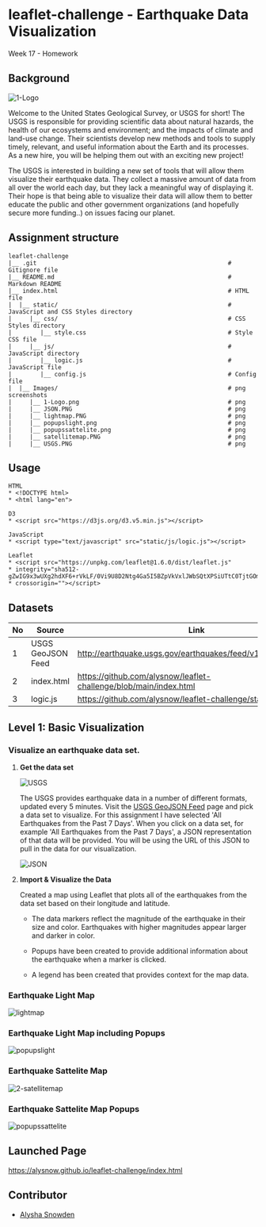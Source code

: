 # leaflet-challenge - Earthquake Data Visualization
Week 17 - Homework

## Background

![1-Logo](Images/1-Logo.png)

Welcome to the United States Geological Survey, or USGS for short! The USGS is responsible for providing scientific data about natural hazards, the health of our ecosystems and environment; and the impacts of climate and land-use change. Their scientists develop new methods and tools to supply timely, relevant, and useful information about the Earth and its processes. As a new hire, you will be helping them out with an exciting new project!

The USGS is interested in building a new set of tools that will allow them visualize their earthquake data. They collect a massive amount of data from all over the world each day, but they lack a meaningful way of displaying it. Their hope is that being able to visualize their data will allow them to better educate the public and other government organizations (and hopefully secure more funding..) on issues facing our planet.

## Assignment structure
```
leaflet-challenge
|__ .git                                                      # Gitignore file
|__ README.md                                                 # Markdown README
|__ index.html                                                # HTML file
|  |__ static/                                                # JavaScript and CSS Styles directory
|     |__ css/                                                # CSS Styles directory
|        |__ style.css                                        # Style CSS file
|     |__ js/                                                 # JavaScript directory
|        |__ logic.js                                         # JavaScript file
|        |__ config.js                                        # Config file
|  |__ Images/                                                # png screenshots
|     |__ 1-Logo.png                                          # png
|     |__ JSON.PNG                                            # png
|     |__ lightmap.PNG                                        # png
|     |__ popupslight.png                                     # png
|     |__ popupssattelite.png                                 # png
|     |__ satellitemap.PNG                                    # png
|     |__ USGS.PNG                                            # png

```

## Usage

```
HTML
* <!DOCTYPE html>
* <html lang="en">

D3
* <script src="https://d3js.org/d3.v5.min.js"></script>

JavaScript
* <script type="text/javascript" src="static/js/logic.js"></script>

Leaflet
* <script src="https://unpkg.com/leaflet@1.6.0/dist/leaflet.js"
* integrity="sha512-gZwIG9x3wUXg2hdXF6+rVkLF/0Vi9U8D2Ntg4Ga5I5BZpVkVxlJWbSQtXPSiUTtC0TjtGOmxa1AJPuV0CPthew=="
* crossorigin=""></script>

```

## Datasets 

|No|Source|Link|
|-|-|-|
|1|USGS GeoJSON Feed|http://earthquake.usgs.gov/earthquakes/feed/v1.0/geojson.php|
|2|index.html|https://github.com/alysnow/leaflet-challenge/blob/main/index.html|
|3|logic.js|https://github.com/alysnow/leaflet-challenge/static/js/logic.js|


## Level 1: Basic Visualization

### Visualize an earthquake data set.

1. **Get the data set**

   ![USGS](Images/USGS.PNG)

   The USGS provides earthquake data in a number of different formats, updated every 5 minutes. Visit the [USGS GeoJSON Feed](http://earthquake.usgs.gov/earthquakes/feed/v1.0/geojson.php) page and pick a data set to visualize. For this assignment I have selected 'All Earthquakes from the Past 7 Days'. When you click on a data set, for example 'All Earthquakes from the Past 7 Days', a JSON representation of that data will be provided. You will be using the URL of this JSON to pull in the data for our visualization.

   ![JSON](Images/JSON.PNG)

2. **Import & Visualize the Data**

   Created a map using Leaflet that plots all of the earthquakes from the data set based on their longitude and latitude.

   * The data markers reflect the magnitude of the earthquake in their size and color. Earthquakes with higher magnitudes appear larger and darker in color.

   * Popups have been created to provide additional information about the earthquake when a marker is clicked.

   * A legend has been created that provides context for the map data.


### Earthquake Light Map

![lightmap](Images/lightmap.PNG)

### Earthquake Light Map including Popups

![popupslight](Images/popupslight.png)

### Earthquake Sattelite Map

![2-satellitemap](Images/satellitemap.PNG)

### Earthquake Sattelite Map Popups

![popupssattelite](Images/popupssattelite.png)


## Launched Page

https://alysnow.github.io/leaflet-challenge/index.html


## Contributor
- [Alysha Snowden](https://github.com/alysnow)